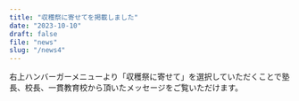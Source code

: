```yaml
---
title: "収穫祭に寄せてを掲載しました"
date: "2023-10-10"
draft: false
file: "news"
slug: "/news4"
---
```

右上ハンバーガーメニューより「収穫祭に寄せて」を選択していただくことで塾長、校長、一貫教育校から頂いたメッセージをご覧いただけます。

